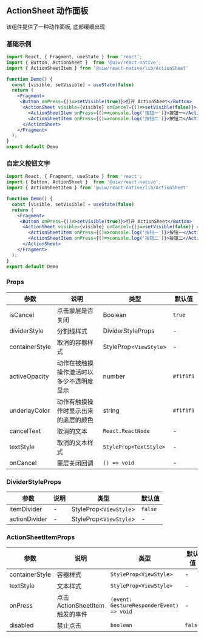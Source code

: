 ActionSheet 动作面板
---

该组件提供了一种动作面板, 底部缓缓出现

<!-- ![](https://user-images.githubusercontent.com/57083007/137631382-70df5dd3-0200-4ddb-bd11-3578ee99d032.gif) -->
<!--rehype:style=zoom: 33%;float: right; margin-left: 15px;-->

### 基础示例
```jsx mdx:preview&background=#bebebe29
import React, { Fragment, useState } from 'react';
import { Button, ActionSheet }  from '@uiw/react-native';
import { ActionSheetItem } from '@uiw/react-native/lib/ActionSheet'

function Demo() {
  const [visible, setVisible] = useState(false)
  return (
    <Fragment>
     <Button onPress={()=>setVisible(true)}>打开 ActionSheet</Button>
      <ActionSheet visible={visible} onCancel={()=>setVisible(false)}>
        <ActionSheetItem onPress={()=>console.log('按钮一')}>按钮一</ActionSheetItem>
        <ActionSheetItem onPress={()=>console.log('按钮二')}>按钮二</ActionSheetItem>
      </ActionSheet>
    </Fragment>
  );
}
export default Demo
```

### 自定义按钮文字
```jsx mdx:preview&background=#bebebe29
import React, { Fragment, useState } from 'react';
import { Button, ActionSheet }  from '@uiw/react-native';
import { ActionSheetItem } from '@uiw/react-native/lib/ActionSheet'

function Demo() {
  const [visible, setVisible] = useState(false)
  return (
    <Fragment>
     <Button onPress={()=>setVisible(true)}>打开 ActionSheet</Button>
      <ActionSheet visible={visible} onCancel={()=>setVisible(false)} cancelText="关闭弹层">
        <ActionSheetItem onPress={()=>console.log('按钮一')}>按钮一</ActionSheetItem>
        <ActionSheetItem onPress={()=>console.log('按钮二')}>按钮二</ActionSheetItem>
      </ActionSheet>
    </Fragment>
  );
}
export default Demo
```

### Props

| 参数 | 说明 | 类型 | 默认值 |
|------|------|-----|------|
| isCancel | 点击蒙层是否关闭 | Boolean | `true` |
| dividerStyle | 分割线样式 | DividerStyleProps | - |
| containerStyle | 取消的容器样式 | StyleProp<`ViewStyle`> | - |
| activeOpacity | 动作在被触摸操作激活时以多少不透明度显示 | number | `#f1f1f1` |
| underlayColor | 动作有触摸操作时显示出来的底层的颜色 | string | `#f1f1f1` |
| cancelText | 取消的文本 | `React.ReactNode` | - |
| textStyle | 取消的文本样式 | `StyleProp<TextStyle>` | - |
| onCancel | 蒙层关闭回调 | `() => void` | - |

### DividerStyleProps
| 参数 | 说明 | 类型 | 默认值 |
|------|------|-----|------|
| itemDivider | - | StyleProp<`ViewStyle`> | `false` |
| actionDivider | - | StyleProp<`ViewStyle`> | - |

### ActionSheetItemProps
| 参数 | 说明 | 类型 | 默认值 |
|------|------|-----|------|
| containerStyle | 容器样式 | `StyleProp<ViewStyle>` | - |
| textStyle | 文本样式 | `StyleProp<ViewStyle>` | - |
| onPress | 点击 ActionSheetItem 触发的事件 | `(event: GestureResponderEvent) => void` | - |
| disabled | 禁止点击 | `boolean` | `false` |

